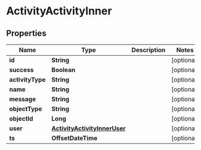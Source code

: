 

# ActivityActivityInner


## Properties

| Name | Type | Description | Notes |
|------------ | ------------- | ------------- | -------------|
|**id** | **String** |  |  [optional] |
|**success** | **Boolean** |  |  [optional] |
|**activityType** | **String** |  |  [optional] |
|**name** | **String** |  |  [optional] |
|**message** | **String** |  |  [optional] |
|**objectType** | **String** |  |  [optional] |
|**objectId** | **Long** |  |  [optional] |
|**user** | [**ActivityActivityInnerUser**](ActivityActivityInnerUser.md) |  |  [optional] |
|**ts** | **OffsetDateTime** |  |  [optional] |



